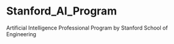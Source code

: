 # Stanford_AI_Program
Artificial Intelligence Professional Program by Stanford School of Engineering
